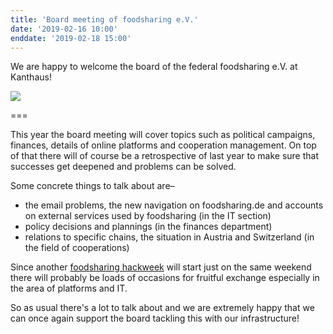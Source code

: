 ```yaml
---
title: 'Board meeting of foodsharing e.V.'
date: '2019-02-16 10:00'
enddate: '2019-02-18 15:00'
---
```


We are happy to welcome the board of the federal foodsharing e.V. at Kanthaus!

![](/pics/fsdeBoard18.jpg)

===

This year the board meeting will cover topics such as political campaigns, finances, details of online platforms and cooperation management. On top of that there will of course be a retrospective of last year to make sure that successes get deepened and problems can be solved.

Some concrete things to talk about are–
- the email problems, the new navigation on foodsharing.de and accounts on external services used by foodsharing (in the IT section)
- policy decisions and plannings (in the finances department)
- relations to specific chains, the situation in Austria and Switzerland (in the field of cooperations)

Since another [foodsharing hackweek](../2019-02-16_fsde-hackweek) will start just on the same weekend there will probably be loads of occasions for fruitful exchange especially in  the area of platforms and IT.

So as usual there's a lot to talk about and we are extremely happy that we can once again support the board tackling this with our infrastructure!
